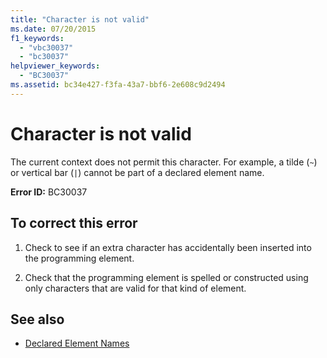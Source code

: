 ```yaml
---
title: "Character is not valid"
ms.date: 07/20/2015
f1_keywords: 
  - "vbc30037"
  - "bc30037"
helpviewer_keywords: 
  - "BC30037"
ms.assetid: bc34e427-f3fa-43a7-bbf6-2e608c9d2494
---
```

# Character is not valid
The current context does not permit this character. For example, a tilde (`~`) or vertical bar (`|`) cannot be part of a declared element name.  
  
 **Error ID:** BC30037  
  
## To correct this error  
  
1. Check to see if an extra character has accidentally been inserted into the programming element.  
  
2. Check that the programming element is spelled or constructed using only characters that are valid for that kind of element.  
  
## See also

- [Declared Element Names](../programming-guide/language-features/declared-elements/declared-element-names.md)
